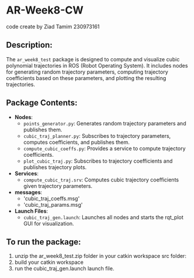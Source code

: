 # AR-Week8-CW
code create by Ziad Tamim
230973161

## Description:

The `ar_week8_test` package is designed to compute and visualize cubic polynomial trajectories in ROS (Robot Operating System). It includes nodes for generating random trajectory parameters, computing trajectory coefficients based on these parameters, and plotting the resulting trajectories.


## Package Contents:

- **Nodes**:
  - `points_generator.py`: Generates random trajectory parameters and publishes them.
  - `cubic_traj_planner.py`: Subscribes to trajectory parameters, computes coefficients, and publishes them.
  - `compute_cubic_coeffs.py`: Provides a service to compute trajectory coefficients.
  - `plot_cubic_traj.py`: Subscribes to trajectory coefficients and publishes trajectory plots.
- **Services**:
  - `compute_cubic_traj.srv`: Computes cubic trajectory coefficients given trajectory parameters.
- **messages**:
  - 'cubic_traj_coeffs.msg'
  - 'cubic_traj_params.msg'  
- **Launch Files**:
  - `cubic_traj_gen.launch`: Launches all nodes and starts the rqt_plot GUI for visualization.


## To run the package:

1) unzip the ar_week8_test.zip folder in your catkin workspace src folder:
2) build your catkin workspace
3) run the cubic_traj_gen.launch launch file.
